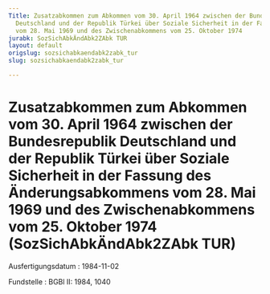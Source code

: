 ```yaml
---
Title: Zusatzabkommen zum Abkommen vom 30. April 1964 zwischen der Bundesrepublik
  Deutschland und der Republik Türkei über Soziale Sicherheit in der Fassung des Änderungsabkommens
  vom 28. Mai 1969 und des Zwischenabkommens vom 25. Oktober 1974
jurabk: SozSichAbkÄndAbk2ZAbk TUR
layout: default
origslug: sozsichabkaendabk2zabk_tur
slug: sozsichabkaendabk2zabk_tur

---
```


# Zusatzabkommen zum Abkommen vom 30. April 1964 zwischen der Bundesrepublik Deutschland und der Republik Türkei über Soziale Sicherheit in der Fassung des Änderungsabkommens vom 28. Mai 1969 und des Zwischenabkommens vom 25. Oktober 1974 (SozSichAbkÄndAbk2ZAbk TUR)

Ausfertigungsdatum
:   1984-11-02

Fundstelle
:   BGBl II: 1984, 1040

